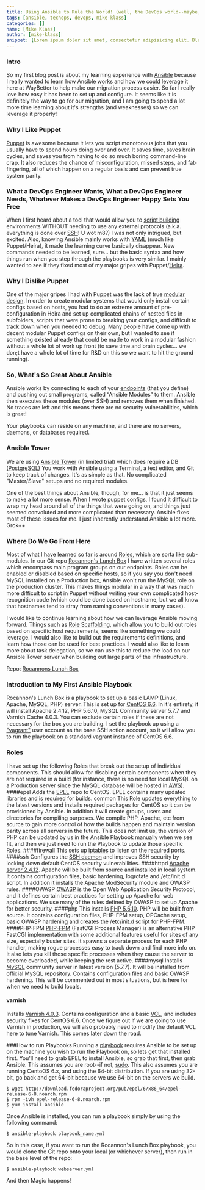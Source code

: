 ```yaml
---
title: Using Ansible to Rule the World! (well, the DevOps world--maybe, I guess)
tags: [ansible, techops, devops, mike-klass]
categories: []
name: [Mike Klass]
author: [mike-klass]
snippet: [Lorem ipsum dolor sit amet, consectetur adipisicing elit. Blanditiis doloremque cumque neque architecto asperiores consequuntur repellat voluptate ut. A ipsam culpa voluptates inventore voluptas quia vel ipsa quis laudantium? Nulla?]
---
```


### Intro
So my first blog post is about my learning experience with [Ansible](https://en.wiktionary.org/wiki/ansible) because I really wanted to learn how Ansible works and how we could leverage it here at WayBetter to help make our migration process easier. So far I really love how easy it has been to set up and configure. It seems like it is definitely the way to go for our migration, and I am going to spend a lot more time learning about it's strengths (and weaknesses) so we can leverage it properly!

### Why I Like Puppet
[Puppet](https://puppetlabs.com/puppet/what-is-puppet) is awesome because it lets you script monotonous jobs that you usually have to spend hours doing over and over. It saves time, saves brain cycles, and saves you from having to do so much boring command-line crap. It also reduces the chance of misconfiguration, missed steps, and fat-fingering, all of which happen on a regular basis and can prevent true system parity.

### What a DevOps Engineer Wants, What a DevOps Engineer Needs, Whatever Makes a DevOps Engineer Happy Sets You Free
When I first heard about a tool that would allow you to [script building](https://en.wikipedia.org/wiki/Build_automation) environments WITHOUT needing to use any external protocols (a.k.a. everything is done over [SSH](http://searchsecurity.techtarget.com/definition/Secure-Shell)! U wot m8?) I was not only intrigued, but excited. Also, knowing Ansible mainly works with [YAML](https://en.wikipedia.org/wiki/YAML) (much like Puppet/Heira), it made the learning curve basically disappear. New commands needed to be learned, sure... but the basic syntax and how things run when you step through the playbooks is very similar. I mainly wanted to see if they fixed most of my major gripes with Puppet/[Heira](http://docs.puppetlabs.com/hiera/1/).

### Why I Dislike Puppet
One of the major gripes I had with Puppet was the lack of true [modular design](https://en.wikipedia.org/wiki/Modular_programming). In order to create modular systems that would only install certain configs based on hosts, you had to do an extreme amount of pre-configuration in Heira and set up complicated chains of nested files in subfolders, scripts that were prone to breaking your configs, and difficult to track down when you needed to debug. Many people have come up with decent modular Puppet configs on their own, but I wanted to see if something existed already that could be made to work in a modular fashion without a whole lot of work up front (to save time and brain cycles... we don;t have a whole lot of time for R&D on this so we want to hit the ground running).

### So, What's So Great About Ansible
Ansible works by connecting to each of your [endpoints](https://github.com/Mach-II/Mach-II-Framework/wiki/Introduction-to-REST-Endpoints) (that you define) and pushing out small programs, called “Ansible Modules” to them. Ansible then executes these modules (over SSH) and removes them when finished. No traces are left and this means there are no security vulnerabilities, which is great!

Your playbooks can reside on any machine, and there are no servers, daemons, or databases required.

### Ansible Tower
We are using [Ansible Tower](http://www.ansible.com/tower) (in limited trial) which does require a DB [(PostgreSQL)](http://www.postgresql.org/)
You work with Ansible using a Terminal, a text editor, and Git to keep track of changes. It's as simple as that. No complicated "Master/Slave" setups and no required modules.

One of the best things about Ansible, though, for me... is that it just seems to make a lot more sense. When I wrote puppet configs, I found it difficult to wrap my head around all of the things that were going on, and things just seemed convoluted and more complicated than necessary. Ansible fixes most of these issues for me. I just inherently understand Ansible a lot more. Grok++

### Where Do We Go From Here
Most of what I have learned so far is around [Roles](http://random-notes-chris.blogspot.com/2014/02/git-submodules-for-ansible-roles.html), which are sorta like sub-modules. In our Git repo [Rocannon's Lunch Box](https://github.com/waybetterdev/rocannons-lunch-box) I have written several roles which encompass main program groups on our endpoints. Roles can be enabled or disabled based on specific hosts, so if you say you don't need MySQL installed on a Production box, Ansible won't run the MySQL role on the production cluster. This makes things modular in a way that was much more difficult to script in Puppet without writing your own complicated host-recognition code (which could be done based on hostname, but we all know that hostnames tend to stray from naming conventions in many cases).

I would like to continue learning about how we can leverage Ansible moving forward. Things such as [Role Scaffolding](http://probablyfine.co.uk/2014/03/27/how-to-write-an-ansible-role-for-ansible-galaxy/), which allow you to build out roles based on specific host requirements, seems like something we could leverage. I would also like to build out the requirements definitions, and learn how those can be used for best practices. I would also like to learn more about task delegation, so we can use this to reduce the load on our Ansible Tower server when building out large parts of the infrastructure.

Repo: [Rocannons Lunch Box](https://github.com/waybetterdev/rocannons-lunch-box)

### Introduction to My First Ansible Playbook
Rocannon's Lunch Box is a playbook to set up a basic LAMP (Linux, Apache, MySQL, PHP) server. This is set up for [CentOS 6.6](https://en.wikipedia.org/wiki/CentOS).
In it's entirety, it will install Apache 2.4.12, PHP 5.6.10, MySQL Community server 5.7.7 and Varnish Cache 4.0.3.
You can exclude certain roles if these are not necessary for the box you are building.
I set the playbook up using a ["vagrant"](https://en.wikipedia.org/wiki/Vagrant_(software)) user account as the base SSH action account, so it will allow you to run the playbook on a standard vagrant instance of CentOS 6.6.

### Roles
I have set up the following Roles that break out the setup of individual components. This should allow for disabling certain components when they are not required in a build (for instance, there is no need for local MySQL on a Production server since the MySQL database will be hosted in [AWS](https://aws.amazon.com/)).
####epel
Adds the [EPEL](https://fedoraproject.org/wiki/EPEL/FAQ#What_is_EPEL.3F) repo to CentOS. EPEL contains many updated libraries and is required for builds.
common
This Role updates everything to the latest versions and installs required packages for CentOS so it can be provisioned by Ansible. In addition it will create groups, users and directories for compiling purposes. We compile PHP, Apache, etc from source to gain more control of how the builds happen and maintain version parity across all servers in the future. This does not limit us, the version of PHP can be updated by us in the Ansible Playbook manually when we see fit, and then we just need to run the Playbook to update those specific Roles.
####firewall
This sets up [iptables](https://en.wikipedia.org/wiki/Iptables) to listen on the required ports.
####ssh
Configures  the [SSH daemon](http://linux.die.net/man/8/sshd) and improves SSH security by locking down default CentOS security vulnerabilities. 
####httpd
[Apache server 2.4.12](http://httpd.apache.org/). Apache will be built from source and installed in local system. It contains configuration files, basic hardening, logrotate and /etc/init.d script. In addition it installs the Apache ModSecurity module and OWASP rules.
####OWASP
[OWASP](https://en.wikipedia.org/wiki/OWASP) is the Open Web Application Security Protocol, and it defines certain best practices for setting up Apache for web applications. We use many of the rules defined by OWASP to set up Apache for better security.
####php
This installs [PHP 5.6.10](http://php.net/manual/en/intro-whatis.php). PHP will be built from source. It contains configuration files, PHP-FPM setup, OPCache setup, basic OWASP hardening and creates the /etc/init.d script for PHP-FPM.
####PHP-FPM
[PHP-FPM](http://php-fpm.org/) (FastCGI Process Manager) is an alternative PHP FastCGI implementation with some additional features useful for sites of any size, especially busier sites. It spawns a separate process for each PHP handler, making rogue processes easy to track down and find more info on. It also lets you kill those specific processes when they cause the server to become overloaded, while keeping the rest active.
####mysql
Installs [MySQL](https://en.wikipedia.org/wiki/MySQL) community server in latest version (5.7.7). It will be installed from official MySQL repository. Contains configuration files and basic OWASP hardening. This will be commented out in most situations, but is here for when we need to build locals.
#### varnish
Installs [Varnish 4.0.3](https://www.varnish-cache.org/docs/4.0/tutorial/introduction.html). Contains configuration and a basic [VCL](https://www.varnish-cache.org/trac/wiki/VCL), and includes security fixes for CentOS 6.6. Once we figure out if we are going to use Varnish in production, we will also probably need to modify the default VCL here to tune Varnish. This comes later down the road.

###How to run Playbooks
Running a [playbook](http://docs.ansible.com/ansible/playbooks.html) requires Ansible to be set up on the machine you wish to run the Playbook on, so lets get that installed first. You'll need to grab EPEL to install Ansible, so grab that first, then grab Ansible. This assumes you are root--if not, [sudo](https://en.wikipedia.org/wiki/Sudo). This also assumes you are running CentoOS 6.x, and using the 64-bit distribution. If you are using 32-bit, go back and get 64-bit because we use 64-bit on the servers we build.

	$ wget http://download.fedoraproject.org/pub/epel/6/x86_64/epel-release-6-8.noarch.rpm
	$ rpm -ivh epel-release-6-8.noarch.rpm
	$ yum install ansible

Once Ansible is installed, you can run a playbook simply by using the following command:

	$ ansible-playbook playbook_name.yml

So in this case, if you want to run the Rocannon's Lunch Box playbook, you would clone the Git repo onto your local (or whichever server), then run in the base level of the repo:

	$ ansible-playbook webserver.yml

And then Magic happens!